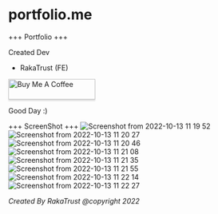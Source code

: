 # portfolio.me

+++ Portfolio +++

Created Dev
- RakaTrust (FE)

<a href="https://www.buymeacoffee.com/rakaabdirmp" target="_blank"><img src="https://www.buymeacoffee.com/assets/img/custom_images/orange_img.png" alt="Buy Me A Coffee" style="height: 41px !important;width: 174px !important;box-shadow: 0px 3px 2px 0px rgba(190, 190, 190, 0.5) !important;-webkit-box-shadow: 0px 3px 2px 0px rgba(190, 190, 190, 0.5) !important;" ></a>

Good Day :)

+++ ScreenShot +++
![Screenshot from 2022-10-13 11 19 52](https://user-images.githubusercontent.com/83684256/195501151-313c135e-f002-48c7-860f-d6b2511750aa.png)
<br>
![Screenshot from 2022-10-13 11 20 27](https://user-images.githubusercontent.com/83684256/195501281-c91e11e5-32ee-4e4f-b61b-65d58898cabf.png)
<br>
![Screenshot from 2022-10-13 11 20 46](https://user-images.githubusercontent.com/83684256/195501340-0c7f0a03-e5b8-44e6-b3c7-d8145e88dc07.png)
<br>
![Screenshot from 2022-10-13 11 21 08](https://user-images.githubusercontent.com/83684256/195501390-c14ebac6-da3b-4003-acd1-7b4e16d92d23.png)
<br>
![Screenshot from 2022-10-13 11 21 35](https://user-images.githubusercontent.com/83684256/195501492-e246fdd7-0b89-412a-801b-fece71429874.png)
<br>
![Screenshot from 2022-10-13 11 21 55](https://user-images.githubusercontent.com/83684256/195501528-41925c66-b0e1-4ef0-a54e-2da670ef328f.png)
<br>
![Screenshot from 2022-10-13 11 22 14](https://user-images.githubusercontent.com/83684256/195501586-685ef9e1-a374-4a92-beb7-ac82c93f7a94.png)
<br>
![Screenshot from 2022-10-13 11 22 27](https://user-images.githubusercontent.com/83684256/195501656-16eff5e0-5d93-4ced-9c5c-ed6bef72d9bc.png)
<br>
<p><i>Created By RakaTrust @copyright 2022</i></p>
